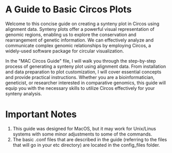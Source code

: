 # A Guide to Basic Circos Plots

Welcome to this concise guide on creating a synteny plot in Circos using alignment data. Synteny plots offer a powerful visual representation of genomic regions, enabling us to explore the conservation and rearrangement of genetic information. We can effectively analyze and communicate complex genomic relationships by employing Circos, a widely-used software package for circular visualization.

In the "MAC Circos Guide" file, I will walk you through the step-by-step process of generating a synteny plot using alignment data. From installation and data preparation to plot customization, I will cover essential concepts and provide practical instructions. Whether you are a bioinformatician, geneticist, or researcher interested in comparative genomics, this guide will equip you with the necessary skills to utilize Circos effectively for your synteny analysis.

# Important Notes 
1. This guide was designed for MacOS, but it may work for Unix/Linus systems with some minor adjustments to some of the commands.
2. The basic .conf files that are described in the guide (referring to the files that will go in your etc directory) are located in the config_files folder.




